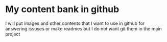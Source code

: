 # My content bank in github
I will put images and other contents that I want to use in github for answering issuses or make readmes but I do not want git them in the main project
